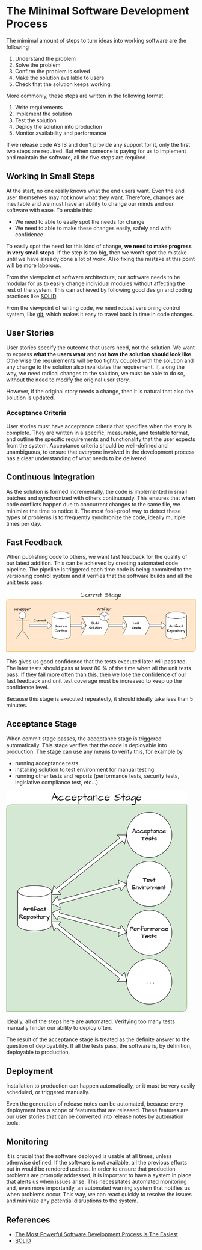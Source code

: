 # The Minimal Software Development Process

The mimimal amount of steps to turn ideas into working software are the following

1. Understand the problem
2. Solve the problem
3. Confirm the problem is solved
4. Make the solution available to users
5. Check that the solution keeps working

More commonly, these steps are written in the following format

1. Write requirements
2. Implement the solution
3. Test the solution
4. Deploy the solution into production
5. Monitor availability and performance

If we release code AS IS and don't provide any support for it, only the first two steps are required. But when someone is paying for us to implement and maintain the software, all the five steps are required.

## Working in Small Steps

At the start, no one really knows what the end users want. Even the end user themselves may not know what they want. Therefore, changes are inevitable and we must have an ability to change our minds and our software with ease. To enable this:
- We need to able to easily spot the needs for change
- We need to able to make these changes easily, safely and with confidence

To easily spot the need for this kind of change, **we need to make progress in very small steps**. If the step is too big, then we won't spot the mistake until we have already done a lot of work. Also fixing the mistake at this point will be more laborous.

From the viewpoint of software architecture, our software needs to be modular for us to easily change individual modules without affecting the rest of the system. This can achieved by following good design and coding practices like [SOLID](https://en.wikipedia.org/wiki/SOLID).

From the viewpoint of writing code, we need robust versioning control system, like [git](https://git-scm.com/), which makes it easy to travel back in time in code changes.

## User Stories

User stories specify the outcome that users need, not the solution. We want to express **what the users want** and **not how the solution should look like**. Otherwise the requirements will be too tightly coupled with the solution and any change to the solution also invalidates the requirement. If, along the way, we need radical changes to the solution, we must be able to do so, without the need to modify the original user story.

However, if the original story needs a change, then it is natural that also the solution is updated.

### Acceptance Criteria

User stories must have acceptance criteria that specifies when the story is complete. They are written in a specific, measurable, and testable format, and outline the specific requirements and functionality that the user expects from the system. Acceptance criteria should be well-defined and unambiguous, to ensure that everyone involved in the development process has a clear understanding of what needs to be delivered.

## Continuous Integration

As the solution is formed incrementally, the code is implemented in small batches and synchronized with others continuously. This ensures that when code conflicts happen due to concurrent changes to the same file, we minimize the time to notice it. The most fool-proof way to detect these types of problems is to frequently synchronize the code, ideally multiple times per day.

## Fast Feedback

When publishing code to others, we want fast feedback for the quality of our latest addition. This can be achieved by creating automated code pipeline. The pipeline is triggered each time code is being commited to the versioning control system and it verifies that the software builds and all the unit tests pass. 

![Commit Stage](commit-stage.drawio.png)

This gives us good confidence that the tests executed later will pass too. The later tests should pass at least 80 % of the time when all the unit tests pass. If they fail more often than this, then we lose the confidence of our fast feedback and unit test coverage must be increased to keep up the confidence level.

Because this stage is executed repeatedly, it should ideally take less than 5 minutes.

## Acceptance Stage

When commit stage passes, the acceptance stage is triggered automatically. This stage verifies that the code is deployable into production. The stage can use any means to verify this, for example by

- running acceptance tests
- installing solution to test environment for manual testing
- running other tests and reports (performance tests, security tests, legislative compliance test, etc...)

![Acceptance Stage](acceptance-stage.drawio.png)

Ideally, all of the steps here are automated. Verifying too many tests manually hinder our ability to deploy often.

The result of the acceptance stage is treated as the definite answer to the question of deployability. If all the tests pass, the software is, by definition, deployable to production.

## Deployment

Installation to production can happen automatically, or it must be very easily scheduled, or triggered manually.

Even the generation of release notes can be automated, because every deployment has a scope of features that are released. These features are our user stories that can be converted into release notes by automation tools.

## Monitoring

It is crucial that the software deployed is usable at all times, unless otherwise defined. If the software is not available, all the previous efforts put in would be rendered useless. In order to ensure that production problems are promptly addressed, it is important to have a system in place that alerts us when issues arise. This necessitates automated monitoring and, even more importantly, an automated warning system that notifies us when problems occur. This way, we can react quickly to resolve the issues and minimize any potential disruptions to the system.

## References

- [The Most Powerful Software Development Process Is The Easiest](https://www.youtube.com/watch?v=nCuDrWxlh4Y)
- [SOLID](https://en.wikipedia.org/wiki/SOLID)